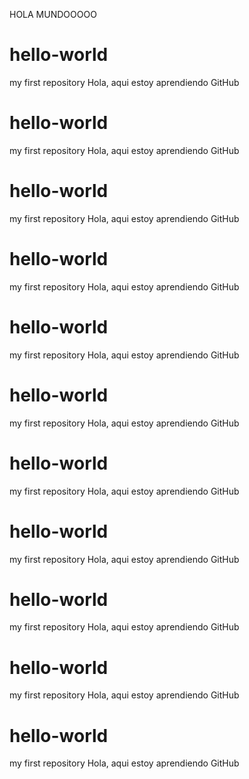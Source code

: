 HOLA MUNDOOOOO




# hello-world
my first repository
Hola, aqui estoy aprendiendo GitHub

# hello-world
my first repository
Hola, aqui estoy aprendiendo GitHub

# hello-world
my first repository
Hola, aqui estoy aprendiendo GitHub

# hello-world
my first repository
Hola, aqui estoy aprendiendo GitHub

# hello-world
my first repository
Hola, aqui estoy aprendiendo GitHub

# hello-world
my first repository
Hola, aqui estoy aprendiendo GitHub
# hello-world
my first repository
Hola, aqui estoy aprendiendo GitHub
# hello-world
my first repository
Hola, aqui estoy aprendiendo GitHub
# hello-world
my first repository
Hola, aqui estoy aprendiendo GitHub
# hello-world
my first repository
Hola, aqui estoy aprendiendo GitHub
# hello-world
my first repository
Hola, aqui estoy aprendiendo GitHub
